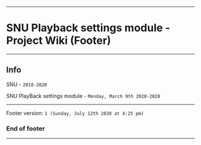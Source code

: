
***

# SNU Playback settings module - Project Wiki (Footer)

***

## Info

SNU - `2018-2020`

SNU PlayBack settings module - `Monday, March 9th 2020-2020`

***

Footer version: `1 (Sunday, July 12th 2020 at 4:25 pm)`

### End of footer

***
